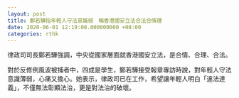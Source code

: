 ```yaml
---
layout: post
title: 鄭若驊指年輕人守法意識弱　稱香港國安立法合法合情理
date: 2020-06-01 12:19:08.000000000 +08:00
categories: rthk
---
```


律政司司長鄭若驊強調，中央從國家層面就香港國安立法，是合情、合理、合法。

對於反修例風波被捕者中，四成是學生，鄭若驊接受報章專訪時說，對年輕人守法意識薄弱，心痛又擔心。她表示，律政司已在工作，希望讓年輕人明白「違法達義」，不僅無法彰顯法治，更是對法治的破壞。
